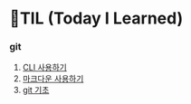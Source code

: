 # 🌱TIL (Today I Learned)

### git

1. [CLI 사용하기](startcamp/CLI.md)
2. [마크다운 사용하기](startcamp/markdown.md)
2. [git 기초](startcamp/git.md)

